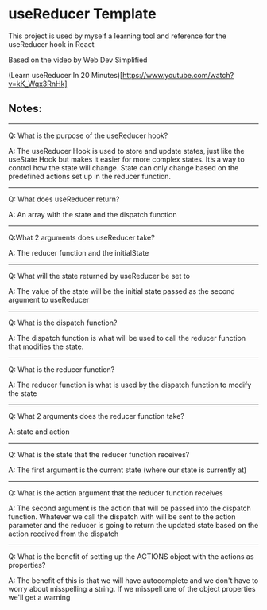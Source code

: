 # useReducer Template

This project is used by myself a learning tool and reference for the useReducer hook in React

Based on the video by Web Dev Simplified

(Learn useReducer In 20 Minutes)[https://www.youtube.com/watch?v=kK_Wqx3RnHk]

## Notes:

---

Q: What is the purpose of the useReducer hook?

A: The useReducer Hook is used to store and update states, just like the useState Hook but makes it easier for more complex states. It’s a way to control how the state will change. State can only change based on the predefined actions set up in the reducer function.

---

Q: What does useReducer return?

A: An array with the state and the dispatch function

---

Q:What 2 arguments does useReducer take?

A: The reducer function and the initialState

---

Q: What will the state returned by useReducer be set to

A: The value of the state will be the initial state passed as the second argument to useReducer

---

Q: What is the dispatch function?

A: The dispatch function is what will be used to call the reducer function that modifies the state.

---

Q: What is the reducer function?

A: The reducer function is what is used by the dispatch function to modify the state

---

Q: What 2 arguments does the reducer function take?

A: state and action

---

Q: What is the state that the reducer function receives?

A: The first argument is the current state (where our state is currently at)

---

Q: What is the action argument that the reducer function receives

A: The second argument is the action that will be passed into the dispatch function. Whatever we call the dispatch with will be sent to the action parameter and the reducer is going to return the updated state based on the action received from the dispatch

---

Q: What is the benefit of setting up the ACTIONS object with the actions as properties?

A: The benefit of this is that we will have autocomplete and we don't have to worry about misspelling a string. If we misspell one of the object properties we'll get a warning
